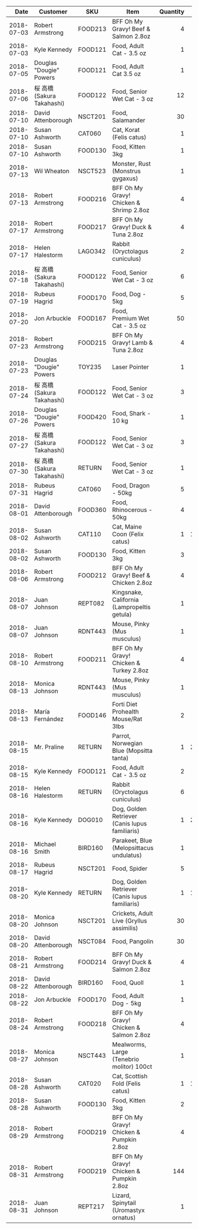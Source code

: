 |Date        |Customer            |SKU      |Item                |Quantity  |Unit       |Paid       |
|-----------:|--------------------|---------|--------------------|---------:|----------:|-----------|
|2018\-07\-03|Robert Armstrong    |FOOD213  |BFF Oh My Gravy\! Beef & Salmon 2\.8oz|4         |12\.95     |$51\.8     |
|2018\-07\-03|Kyle Kennedy        |FOOD121  |Food, Adult Cat \- 3\.5 oz|1         |4\.22      |$4\.22     |
|2018\-07\-05|Douglas "Dougie" Powers|FOOD121  |Food, Adult Cat 3\.5 oz|1         |4\.22      |$4\.22     |
|2018\-07\-06|桜 高橋 \(Sakura Takahashi\)|FOOD122  |Food, Senior Wet Cat \- 3 oz|12        |1\.29      |157¥       |
|2018\-07\-10|David Attenborough  |NSCT201  |Food, Salamander    |30        |0\.05      |$1\.5      |
|2018\-07\-10|Susan Ashworth      |CAT060   |Cat, Korat \(Felis catus\)|1         |720\.42    |$720\.42   |
|2018\-07\-10|Susan Ashworth      |FOOD130  |Food, Kitten 3kg    |1         |14\.94     |$14\.94    |
|2018\-07\-13|Wil Wheaton         |NSCT523  |Monster, Rust \(Monstrus gygaxus\)|1         |39\.95     |$39\.95    |
|2018\-07\-13|Robert Armstrong    |FOOD216  |BFF Oh My Gravy\! Chicken & Shrimp 2\.8oz|4         |12\.95     |$51\.8     |
|2018\-07\-17|Robert Armstrong    |FOOD217  |BFF Oh My Gravy\! Duck & Tuna 2\.8oz|4         |12\.95     |$51\.8     |
|2018\-07\-17|Helen Halestorm     |LAGO342  |Rabbit \(Oryctolagus cuniculus\)|2         |32\.94     |$65\.88    |
|2018\-07\-18|桜 高橋 \(Sakura Takahashi\)|FOOD122  |Food, Senior Wet Cat \- 3 oz|6         |1\.29      |157¥       |
|2018\-07\-19|Rubeus Hagrid       |FOOD170  |Food, Dog \- 5kg    |5         |44\.95     |$224\.75   |
|2018\-07\-20|Jon Arbuckle        |FOOD167  |Food, Premium Wet Cat \- 3\.5 oz|50        |3\.95      |$197\.5    |
|2018\-07\-23|Robert Armstrong    |FOOD215  |BFF Oh My Gravy\! Lamb & Tuna 2\.8oz|4         |12\.95     |$51\.8     |
|2018\-07\-23|Douglas "Dougie" Powers|TOY235   |Laser Pointer       |1         |16\.12     |$16\.12    |
|2018\-07\-24|桜 高橋 \(Sakura Takahashi\)|FOOD122  |Food, Senior Wet Cat \- 3 oz|3         |1\.29      |157¥       |
|2018\-07\-26|Douglas "Dougie" Powers|FOOD420  |Food, Shark \- 10 kg|1         |15\.70     |$15\.7     |
|2018\-07\-27|桜 高橋 \(Sakura Takahashi\)|FOOD122  |Food, Senior Wet Cat \- 3 oz|3         |1\.29      |157¥       |
|2018\-07\-30|桜 高橋 \(Sakura Takahashi\)|RETURN   |Food, Senior Wet Cat \- 3 oz|1         |1\.29      |157¥       |
|2018\-07\-31|Rubeus Hagrid       |CAT060   |Food, Dragon \- 50kg|5         |720\.42    |$3602\.1   |
|2018\-08\-01|David Attenborough  |FOOD360  |Food, Rhinocerous \- 50kg|4         |5\.72      |$22\.88    |
|2018\-08\-02|Susan Ashworth      |CAT110   |Cat, Maine Coon \(Felix catus\)|1         |1309\.68   |$1309\.68  |
|2018\-08\-02|Susan Ashworth      |FOOD130  |Food, Kitten 3kg    |3         |14\.94     |$44\.82    |
|2018\-08\-06|Robert Armstrong    |FOOD212  |BFF Oh My Gravy\! Beef & Chicken 2\.8oz|4         |12\.95     |$51\.8     |
|2018\-08\-07|Juan Johnson        |REPT082  |Kingsnake, California \(Lampropeltis getula\)|1         |89\.95     |$89\.95    |
|2018\-08\-07|Juan Johnson        |RDNT443  |Mouse, Pinky \(Mus musculus\)|1         |1\.49      |$1\.49     |
|2018\-08\-10|Robert Armstrong    |FOOD211  |BFF Oh My Gravy\! Chicken & Turkey 2\.8oz|4         |12\.95     |$51\.8     |
|2018\-08\-13|Monica Johnson      |RDNT443  |Mouse, Pinky \(Mus musculus\)|1         |1\.49      |$1\.49     |
|2018\-08\-13|María Fernández     |FOOD146  |Forti Diet Prohealth Mouse/Rat 3lbs|2         |2\.00      |$4\.0      |
|2018\-08\-15|Mr\. Praline        |RETURN   |Parrot, Norwegian Blue \(Mopsitta tanta\)|1         |2300\.00   |\-$2300\.0 |
|2018\-08\-15|Kyle Kennedy        |FOOD121  |Food, Adult Cat \- 3\.5 oz|2         |4\.22      |$8\.44     |
|2018\-08\-16|Helen Halestorm     |RETURN   |Rabbit \(Oryctolagus cuniculus\)|6         |0\.00      |$0\.0      |
|2018\-08\-16|Kyle Kennedy        |DOG010   |Dog, Golden Retriever \(Canis lupus familiaris\)|1         |2495\.99   |$2495\.99  |
|2018\-08\-16|Michael Smith       |BIRD160  |Parakeet, Blue \(Melopsittacus undulatus\)|1         |29\.95     |$31\.85    |
|2018\-08\-17|Rubeus Hagrid       |NSCT201  |Food, Spider        |5         |0\.05      |$0\.25     |
|2018\-08\-20|Kyle Kennedy        |RETURN   |Dog, Golden Retriever \(Canis lupus familiaris\)|1         |1247\.99   |\-$1247\.99|
|2018\-08\-20|Monica Johnson      |NSCT201  |Crickets, Adult Live \(Gryllus assimilis\)|30        |0\.05      |$1\.5      |
|2018\-08\-20|David Attenborough  |NSCT084  |Food, Pangolin      |30        |0\.17      |$5\.10     |
|2018\-08\-21|Robert Armstrong    |FOOD214  |BFF Oh My Gravy\! Duck & Salmon 2\.8oz|4         |12\.95     |$51\.8     |
|2018\-08\-22|David Attenborough  |BIRD160  |Food, Quoll         |1         |29\.95     |$29\.95    |
|2018\-08\-22|Jon Arbuckle        |FOOD170  |Food, Adult Dog \- 5kg|1         |44\.95     |$44\.95    |
|2018\-08\-24|Robert Armstrong    |FOOD218  |BFF Oh My Gravy\! Chicken & Salmon 2\.8oz|4         |12\.95     |$51\.8     |
|2018\-08\-27|Monica Johnson      |NSCT443  |Mealworms, Large \(Tenebrio molitor\) 100ct|1         |1\.99      |$1\.99     |
|2018\-08\-28|Susan Ashworth      |CAT020   |Cat, Scottish Fold \(Felis catus\)|1         |1964\.53   |$1964\.53  |
|2018\-08\-28|Susan Ashworth      |FOOD130  |Food, Kitten 3kg    |2         |14\.94     |$29\.88    |
|2018\-08\-29|Robert Armstrong    |FOOD219  |BFF Oh My Gravy\! Chicken & Pumpkin 2\.8oz|4         |12\.95     |$51\.8     |
|2018\-08\-31|Robert Armstrong    |FOOD219  |BFF Oh My Gravy\! Chicken & Pumpkin 2\.8oz|144       |12\.95     |$1864\.8   |
|2018\-08\-31|Juan Johnson        |REPT217  |Lizard, Spinytail \(Uromastyx ornatus\)|1         |99\.95     |$99\.95    |

